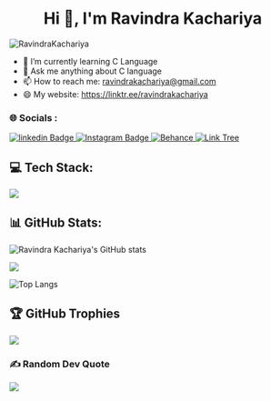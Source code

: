  <h1 align="center">Hi 👋, I'm Ravindra Kachariya</h1>

<p align="left"> <img src="https://komarev.com/ghpvc/?username=RavindraKachariya&label=Profile%20views&color=0e75b6&style=flat" alt="RavindraKachariya" /> </p>

- 🌱 I’m currently learning C Language
- 💬 Ask me anything about C language 
- 📫 How to reach me: ravindrakachariya@gmail.com
- 😄 My website: https://linktr.ee/ravindrakachariya
  
### 🌐 Socials :
<div id="badges">

 <a href="https://www.linkedin.com/in/ravindra-kachariya-16b902303/">
    <img src="https://img.shields.io/badge/linkedin-blue?style=for-the-badge&logo=linkedin&logoColor=white" alt="linkedin Badge"/>
  </a>
  
 <a href="https://www.instagram.com/design_by._.rk">
    <img src="https://img.shields.io/badge/Instagram-purple?style=for-the-badge&logo=instagram&logoColor=white" alt="Instagram Badge"/>
  </a>
   
 <a href="https://www.behance.net/ravindrakachariya">
    <img src="https://img.shields.io/badge/behance-navy?style=for-the-badge&logo=behance&logoColor=white" alt="Behance"/>
  </a>
  
 <a href="https://linktr.ee/ravindrakachariya">
    <img src="https://img.shields.io/badge/Linktree-green?style=for-the-badge&logo=Linktree&logoColor=white" alt="Link Tree"/>
  </a>

   
</div>

## 💻 Tech Stack:
![](https://skillicons.dev/icons?i=c,html,git,github,photoshop)

## 📊 GitHub Stats:
![Ravindra Kachariya's GitHub stats](https://github-readme-stats.vercel.app/api?username=RavindraKachariya&show_icons=true&theme=dark)<br>

![](https://github-readme-streak-stats.herokuapp.com/?user=RavindraKachariya&theme=dark&hide_border=false)<br/>

![Top Langs](https://github-readme-stats.vercel.app/api/top-langs/?username=RavindraKachariya&theme=dark)

## 🏆 GitHub Trophies
![](https://github-profile-trophy.vercel.app/?username=RavindraKachariya&theme=radical&no-frame=false&no-bg=true&margin-w=4)

### ✍ Random Dev Quote
![](https://quotes-github-readme.vercel.app/api?type=horizontal&theme=radical)


